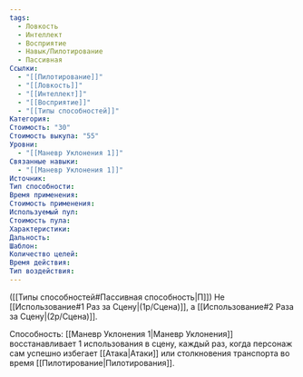 ```yaml
---
tags:
  - Ловкость
  - Интеллект
  - Восприятие
  - Навык/Пилотирование
  - Пассивная
Ссылки:
  - "[[Пилотирование]]"
  - "[[Ловкость]]"
  - "[[Интеллект]]"
  - "[[Восприятие]]"
  - "[[Типы способностей]]"
Категория: 
Стоимость: "30"
Стоимость выкупа: "55"
Уровни:
  - "[[Маневр Уклонения 1]]"
Связанные навыки:
  - "[[Маневр Уклонения 1]]"
Источник:
Тип способности:
Время применения:
Стоимость применения:
Используемый пул:
Стоимость пула:
Характеристики:
Дальность:
Шаблон:
Количество целей:
Время действия:
Тип воздействия:
---
```

([[Типы способностей#Пассивная способность|П]]) Не [[Использование#1 Раз за Сцену|(1р/Сцена)]], а [[Использование#2 Раза за Сцену|(2р/Сцена)]].

Способность: [[Маневр Уклонения 1|Маневр Уклонения]] восстанавливает 1 использования в сцену, каждый раз, когда персонаж сам успешно избегает [[Атака|Атаки]] или столкновения транспорта во время [[Пилотирование|Пилотирования]]. 